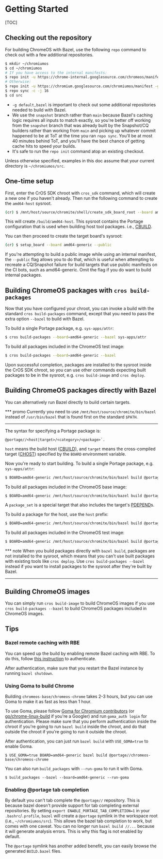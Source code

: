 # Getting Started

[TOC]

## Checking out the repository

For building ChromeOS with Bazel, use the following `repo` command to check out
with a few additional repositories.

```sh
$ mkdir ~/chromiumos
$ cd ~/chromiumos
# If you have access to the internal manifests:
$ repo init -u https://chrome-internal.googlesource.com/chromeos/manifest-internal -g default,bazel -b snapshot
# Otherwise:
$ repo init -u https://chromium.googlesource.com/chromiumos/manifest -g default,bazel -b snapshot
$ repo sync -c -j 16
$ cd src
```

- `-g default,bazel` is important to check out some additional repositories
  needed to build with Bazel.
- We use the `snapshot` branch rather than `main` because Bazel's caching logic
  requires all inputs to match exactly, so you're better off working from the
  `snapshot` branch that was already built by the Snapshot/CQ builders rather
  than working from `main` and picking up whatever commit happened to be at ToT
  at the time you ran `repo sync`. You'll be at most 40 minutes behind ToT, and
  you'll have the best chance of getting cache hits to speed your builds.
- It's safe to run the `repo init` command atop an existing checkout.

Unless otherwise specified, examples in this doc assume that your current
directory is `~/chromiumos/src`.

## One-time setup

First, enter the CrOS SDK chroot with `cros_sdk` command, which will create a
new one if you haven't already. Then run the following command to create the
`amd64-host` sysroot.

```sh
(cr) $ /mnt/host/source/chromite/shell/create_sdk_board_root --board amd64-host --profile sdk/bootstrap
```

This will create `/build/amd64-host`. This sysroot contains the Portage
configuration that is used when building host tool packages. i.e., [CBUILD].

You can then proceed to create the target board's sysroot:

```sh
(cr) $ setup_board --board amd64-generic --public
```

If you're attempting to build a public image while using an internal manifest,
the `--public` flag allows you to do that, which is useful when attempting to
recreate a CQ/Snapshot failure for build targets that use public manifests on
the CI bots, such as amd64-generic. Omit the flag if you do want to build
internal packages.

[CBUILD]: https://wiki.gentoo.org/wiki/Embedded_Handbook/General/Introduction#Toolchain_tuples

## Building ChromeOS packages with `cros build-packages`

Now that you have configured your chroot, you can invoke a build with the
standard `cros build-packages` command, except that you need to pass the extra
option `--bazel` to build with Bazel.

To build a single Portage package, e.g. `sys-apps/attr`:

```sh
$ cros build-packages --board=amd64-generic --bazel sys-apps/attr
```

To build all packages included in the ChromeOS test image:

```sh
$ cros build-packages --board=amd64-generic --bazel
```

Upon successful completion, packages are installed to the sysroot inside the
CrOS SDK chroot, so you can use other commands expecting built packages to be in
the sysroot, e.g. `cros build-image` and `cros deploy`.

## Building ChromeOS packages directly with Bazel

You can alternatively run Bazel directly to build certain targets.

*** promo
Currently you need to use `/mnt/host/source/chromite/bin/bazel` instead of
`/usr/bin/bazel` that is found first on the standard `$PATH`.
***

The syntax for specifying a Portage package is:

```
@portage//<host|target>/<category>/<package>`.
```

`host` means the build host ([CBUILD]), and `target` means the cross-compiled
target ([CHOST]) specified by the `BOARD` environment variable.

Now you're ready to start building. To build a single Portage package, e.g.
`sys-apps/attr`:

```sh
$ BOARD=amd64-generic /mnt/host/source/chromite/bin/bazel build @portage//target/sys-apps/attr
```

To build all packages included in the ChromeOS base image:

```sh
$ BOARD=amd64-generic /mnt/host/source/chromite/bin/bazel build @portage//target/virtual/target-os:package_set
```

A `package_set` is a special target that also includes the target's [PDEPEND]s.

To build a package for the host, use the `host` prefix:

```sh
$ BOARD=amd64-generic /mnt/host/source/chromite/bin/bazel build @portage//host/app-shells/bash
```

To build all packages included in the ChromeOS test image:

```sh
$ BOARD=amd64-generic /mnt/host/source/chromite/bin/bazel build @portage//target/virtual/target-os:package_set @portage//target/virtual/target-os-dev:package_set @portage//target/virtual/target-os-test:package_set
```

*** note
When you build packages directly with `bazel build`, packages are not installed
to the sysroot, which means that you can't use built packages with existing
tools like `cros deploy`. Use `cros build-packages --bazel` instead if you want
to install packages to the sysroot after they're built by Bazel.
***

[CBUILD]: https://wiki.gentoo.org/wiki/Embedded_Handbook/General/Introduction#Toolchain_tuples
[CHOST]: https://wiki.gentoo.org/wiki/Embedded_Handbook/General/Introduction#Toolchain_tuples
[PDEPEND]: https://devmanual.gentoo.org/general-concepts/dependencies/#post-dependencies

## Building ChromeOS images

You can simply run `cros build-image` to build ChromeOS images if you use
`cros build-packages --bazel` to build ChromeOS packages included in ChromeOS
images.

## Tips

### Bazel remote caching with RBE

You can speed up the build by enabling remote Bazel caching with RBE.
To do this, follow [this instruction](https://chromium.googlesource.com/chromiumos/docs/+/HEAD/developer_guide.md#authenticate-for-remote-bazel-caching-with-rbe_if-applicable)
to authenticate.

After authentication, make sure that you restart the Bazel instance by running
`bazel shutdown`.

### Using Goma to build Chrome

Building `chromeos-base/chromeos-chrome` takes 2-3 hours, but you can use Goma
to make it as fast as less than 1 hour.

To use Goma, please follow [Goma for Chromium contributors] (or
[go/chrome-linux-build](http://go/chrome-linux-build) if you're a Googler) and
run `goma_auth login` for authentication. Please make sure that you perform
authentication inside the chroot if you're going to run `bazel build` inside
the chroot, and do that outside the chroot if you're going to run it outside the
chroot.

[Goma for Chromium contributors]: https://chromium.googlesource.com/infra/goma/client/+/HEAD/doc/early-access-guide.md

After authentication, you can just run `bazel build` with `USE_GOMA=true` to
enable Goma.

```
$ USE_GOMA=true BOARD=amd64-generic bazel build @portage//chromeos-base/chromeos-chrome
```

You can also run `build_packages` with `--run-goma` to run it with Goma.

```
$ build_packages --bazel --board=amd64-generic --run-goma
```

### Enabling @portage tab completion

By default you can't tab complete the `@portage//` repository. This is because
bazel doesn't provide support for tab completing external repositories. By
setting `export ENABLE_PORTAGE_TAB_COMPLETION=1` in your `.bashrc`/`.profile`,
`bazel` will create a `@portage` symlink in the workspace root (i.e.,
`~/chromiumos/src`). This allows the bazel tab completion to work, but comes
with one caveat. You can no longer run `bazel build //...` because it will
generate analysis errors. This is why this flag is not enabled by default.

The `@portage` symlink has another added benefit, you can easily browse the
generated `BUILD.bazel` files.
